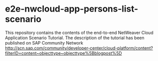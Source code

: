 e2e-nwcloud-app-persons-list-scenario
=====================================

This repository contains the contents of the end-to-end NetWeaver Cloud Application Scenario Tutorial.
The description of the tutorial has been published on SAP Community Network
http://scn.sap.com/community/developer-center/cloud-platform/content?filterID=content~objecttype~objecttype%5Bblogpost%5D